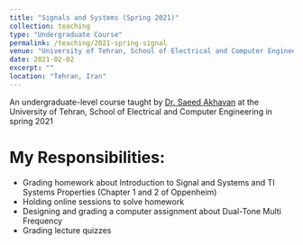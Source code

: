 ```yaml
---
title: "Signals and Systems (Spring 2021)"
collection: teaching
type: "Undergraduate Course"
permalink: /teaching/2021-spring-signal
venue: "University of Tehran, School of Electrical and Computer Engineering"
date: 2021-02-02
excerpt: ""
location: "Tehran, Iran"
---
```

An undergraduate-level course taught by [Dr. Saeed Akhavan](https://scholar.google.com/citations?user=nuLXGJUAAAAJ&hl=en/)  at the University of Tehran, School of Electrical and Computer Engineering in spring 2021

My Responsibilities:
=====

* Grading homework about Introduction to Signal and Systems and TI Systems Properties (Chapter 1 and 2 of Oppenheim)
* Holding online sessions to solve homework
* Designing and grading a computer assignment about Dual-Tone Multi Frequency
* Grading lecture quizzes
